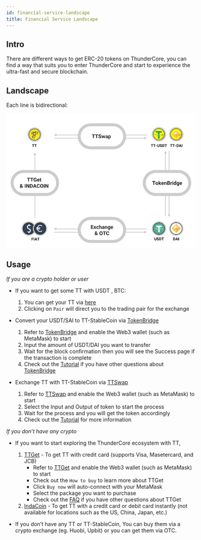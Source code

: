 ```yaml
---
id: financial-service-landscape
title: Financial Service Landscape
---
```

## Intro
There are different ways to get ERC-20 tokens on ThunderCore, you can find a way that suits you to enter ThunderCore and start to experience the ultra-fast and secure blockchain. 

## Landscape
Each line is bidirectional:

![alt-text](assets/img/financial-service-landscape.png)

## Usage
_If you are a crypto holder or user_

* If you want to get some TT with USDT , BTC: 
  1. You can get your TT via [here](https://coinmarketcap.com/currencies/thunder-token/#markets) 
  2. Clicking on `Pair` will direct you to the trading pair for the exchange

* Convert your USDT/SAI to TT-StableCoin via [TokenBridge](https://stablecoin.thundercore.com/)
  1. Refer to [TokenBridge](https://stablecoin.thundercore.com/) and enable the Web3 wallet (such as MetaMask) to start 
  2. Input the amount of USDT/DAI you want to transfer 
   3. Wait for the block confirmation then you will see the Success page if the transaction is complete 
  4. Check out the [Tutorial](https://thunder-docs.s3-us-west-2.amazonaws.com/ThunderStableCoinTutorial.pdf) if you have other questions about [TokenBridge](https://stablecoin.thundercore.com/)

* Exchange TT with TT-StableCoin via [TTSwap](https://ttswap.space/#/swap)
  1. Refer to [TTSwap](https://ttswap.space/#/swap) and enable the Web3 wallet (such as MetaMask) to start 
  2. Select the Input and Output of token to start the process  
  3. Wait for the process and you will get the token accordingly 
  4. Check out the [Tutorial](https://ttswap.space/TTswapTutorial.pdf) for more information

_If you don’t have any crypto_

* If you want to start exploring the ThunderCore ecosystem with TT, 
  1. [TTGet](https://www.appcenter.games/ttget) - To get TT with credit card (supports Visa, Masetercard, and JCB) 
     * Refer to [TTGet](https://www.appcenter.games/ttget) and enable the Web3 wallet (such as MetaMask) to start
     * Check out the `How to buy` to learn more about TTGet
     * Click `Buy now` will auto-connect with your MetaMask
     * Select the package you want to purchase
     * Check out the [FAQ](https://ttget.appcenter.games/) if you have other questions about TTGet
  2. [IndaCoin](https://indacoin.com/en_TW/change/buy-thundertoken-with-cardusd?amount_pay=100) - To get TT with a credit card or debit card instantly (not available for locations such as the US, China, Japan, etc.)

* If you don’t have any TT or TT-StableCoin,
You can buy them via a crypto exchange (eg. Huobi, Upbit) or you can get them via OTC.
